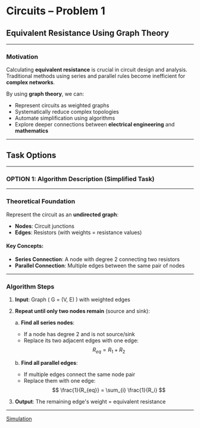 # Circuits – Problem 1

## Equivalent Resistance Using Graph Theory

---

###  Motivation

Calculating **equivalent resistance** is crucial in circuit design and analysis. Traditional methods using series and parallel rules become inefficient for **complex networks**.

By using **graph theory**, we can:

- Represent circuits as weighted graphs  
- Systematically reduce complex topologies  
- Automate simplification using algorithms  
- Explore deeper connections between **electrical engineering** and **mathematics**

---

##  Task Options

---

###  OPTION 1: Algorithm Description (Simplified Task)

---

###  Theoretical Foundation

Represent the circuit as an **undirected graph**:

- **Nodes**: Circuit junctions  
- **Edges**: Resistors (with weights = resistance values)

#### Key Concepts:

- **Series Connection**: A node with degree 2 connecting two resistors  
- **Parallel Connection**: Multiple edges between the same pair of nodes

---

###  Algorithm Steps

1. **Input**: Graph \( G = (V, E) \) with weighted edges  
2. **Repeat until only two nodes remain** (source and sink):

   a. **Find all series nodes**:
   - If a node has degree 2 and is not source/sink  
   - Replace its two adjacent edges with one edge:
     $$
     R_{eq} = R_1 + R_2
     $$

   b. **Find all parallel edges**:
   - If multiple edges connect the same node pair  
   - Replace them with one edge:
     $$
     \frac{1}{R_{eq}} = \sum_{i} \frac{1}{R_i}
     $$

3. **Output**: The remaining edge's weight = equivalent resistance

---
[Simulation](Electromagnetism/Sim7.html)